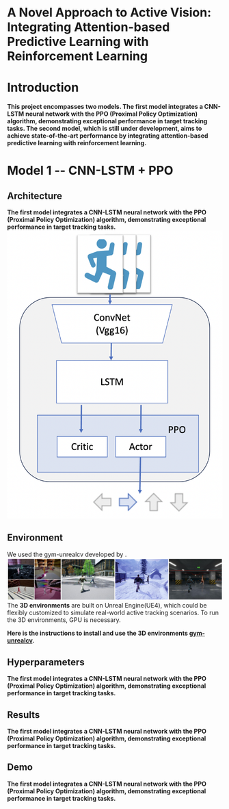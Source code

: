 A Novel Approach to Active Vision: Integrating Attention-based Predictive Learning with Reinforcement Learning
===

# Introduction
**This project encompasses two models. The first model integrates a CNN-LSTM neural network with the PPO (Proximal Policy Optimization) algorithm, demonstrating exceptional performance in target tracking tasks. The second model, which is still under development, aims to achieve state-of-the-art performance by integrating attention-based predictive learning with reinforcement learning.**

# Model 1 -- CNN-LSTM + PPO
## Architecture
**The first model integrates a CNN-LSTM neural network with the PPO (Proximal Policy Optimization) algorithm, demonstrating exceptional performance in target tracking tasks.**
![framework](./figs/framework.png)
## Environment
We used the gym-unrealcv developed by .
![3d_env](./figs/3d_env.png)
The **3D environments** are built on Unreal Engine(UE4), which could be flexibly customized to simulate real-world active tracking scenarios.
To run the 3D environments, GPU is necessary.

**Here is the instructions to install and use the 3D environments
[gym-unrealcv](https://github.com/zfw1226/gym-unrealcv).**

## Hyperparameters
**The first model integrates a CNN-LSTM neural network with the PPO (Proximal Policy Optimization) algorithm, demonstrating exceptional performance in target tracking tasks.**

## Results
**The first model integrates a CNN-LSTM neural network with the PPO (Proximal Policy Optimization) algorithm, demonstrating exceptional performance in target tracking tasks.**

## Demo
**The first model integrates a CNN-LSTM neural network with the PPO (Proximal Policy Optimization) algorithm, demonstrating exceptional performance in target tracking tasks.**
